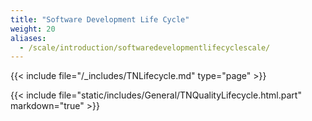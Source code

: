 ```yaml
---
title: "Software Development Life Cycle"
weight: 20
aliases:
  - /scale/introduction/softwaredevelopmentlifecyclescale/
---
```


{{< include file="/_includes/TNLifecycle.md" type="page" >}}

{{< include file="static/includes/General/TNQualityLifecycle.html.part" markdown="true" >}}
